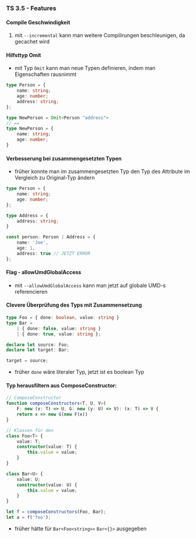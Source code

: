 ### TS 3.5 - Features
#### Compile Geschwindigkeit
1. mit `--incremental` kann man weitere Compilirungen beschleunigen, da gecachet wird

#### Hilfsttyp Omit
* mit Typ `Omit` kann man neue Typen definieren, indem man Eigenschaften rausnimmt
```ts
type Person = {
    name: string;
    age: number;
    address: string;
};

type NewPerson = Omit<Person "address">
// ==
type NewPerson = {
    name: string;
    age: number;
}
```
#### Verbesserung bei zusammengesetzten Typen
* früher konnte man im zusammengesetzten Typ den Typ des Attribute im Vergleich zu Original-Typ ändern
```ts
type Person = {
    name: string;
    age: number;    
};

type Address = {
    address: string;
}

const person: Person | Address = {
    name: 'Joe',
    age: 1,
    address: true // JETZT ERROR
};
```
#### Flag - allowUmdGlobalAccess
* mit `--allowUmdGlobalAccess` kann man jetzt auf globale UMD-s referencieren

#### Clevere Überprüfung des Typs mit Zusammensetzung
```ts
type Foo = { done: boolean, value: string }
type Bar =
    | { done: false, value: string }
    | { done: true, value: string };

declare let source: Foo;
declare let target: Bar;

target = source;
```
* früher `done` wäre literaler Typ, jetzt ist es boolean Typ

#### Typ herausfiltern aus ComposeConstructor:
```ts
// ComposeConstructor
function composeConstructors<T, U, V>(
    F: new (x: T) => U, G: new (y: U) => V): (x: T) => V {    
    return x => new G(new F(x))
}

// Klassen für den 
class Foo<T> {    
    value: T;
    constructor(value: T) {
        this.value = value;
    }
}

class Bar<U> {    
    value: U;
    constructor(value: U) {
        this.value = value;
    }
}

let f = composeConstructors(Foo, Bar);
let a = f('foo');
```
* früher hätte für `Bar<Foo<string>>` `Bar<{}>` ausgegeben
